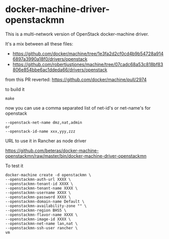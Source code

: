 # docker-machine-driver-openstackmn

This is a multi-network version of OpenStack docker-machine driver.

It's a mix between all these files:
- https://github.com/docker/machine/tree/1e3fa2d2cf0cd4b9b54728a9146897a3990a18f0/drivers/openstack
- https://github.com/robertjustjones/machine/tree/07cadc68a53c818bf83806e854bbe6ac1ddeda66/drivers/openstack

from this PR reverted: https://github.com/docker/machine/pull/2974

to build it

    make

now you can use a comma separated list of net-id's or net-name's for openstack

    --openstack-net-name dmz,nat,admin
    or
    --openstack-id-name xxx,yyy,zzz

URL to use it in Rancher as node driver

https://github.com/beteras/docker-machine-openstackmn/raw/master/bin/docker-machine-driver-openstackmn

To test it

    docker-machine create -d openstackmn \
    --openstackmn-auth-url XXXX \
    --openstackmn-tenant-id XXXX \
    --openstackmn-tenant-name XXXX \
    --openstackmn-username XXXX \
    --openstackmn-password XXXX \
    --openstackmn-domain-name Default \
    --openstackmn-availability-zone "" \
    --openstackmn-region BHS5 \
    --openstackmn-flavor-name XXXX \
    --openstackmn-image-id XXXX \
    --openstackmn-net-name lan,nat \
    --openstackmn-ssh-user rancher \
    vm
